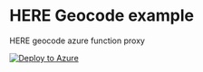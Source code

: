 # HERE Geocode example

HERE geocode azure function proxy

[![Deploy to Azure](http://azuredeploy.net/deploybutton.png)](https://azuredeploy.net/)
